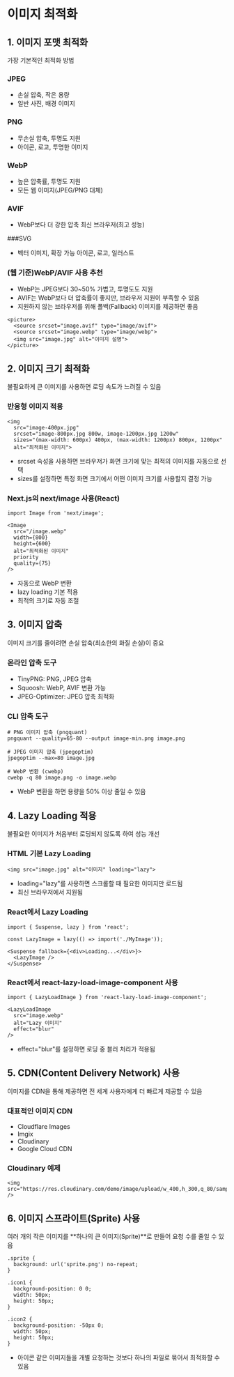 # 이미지 최적화

## 1. 이미지 포맷 최적화

가장 기본적인 최적화 방법

### JPEG
- 손실 압축, 작은 용량
- 일반 사진, 배경 이미지

### PNG
- 무손실 압축, 투명도 지원
- 아이콘, 로고, 투명한 이미지

### WebP
- 높은 압축률, 투명도 지원
- 모든 웹 이미지(JPEG/PNG 대체)

### AVIF
- WebP보다 더 강한 압축	최신 브라우저(최고 성능)

###SVG
- 벡터 이미지, 확장 가능	아이콘, 로고, 일러스트
 
### (웹 기준)WebP/AVIF 사용 추천

- WebP는 JPEG보다 30~50% 가볍고, 투명도도 지원
- AVIF는 WebP보다 더 압축률이 좋지만, 브라우저 지원이 부족할 수 있음
- 지원하지 않는 브라우저를 위해 폴백(Fallback) 이미지를 제공하면 좋음

```
<picture>
  <source srcset="image.avif" type="image/avif">
  <source srcset="image.webp" type="image/webp">
  <img src="image.jpg" alt="이미지 설명">
</picture>
```

## 2. 이미지 크기 최적화

불필요하게 큰 이미지를 사용하면 로딩 속도가 느려질 수 있음

### 반응형 이미지 적용

```
<img 
  src="image-400px.jpg" 
  srcset="image-800px.jpg 800w, image-1200px.jpg 1200w"
  sizes="(max-width: 600px) 400px, (max-width: 1200px) 800px, 1200px"
  alt="최적화된 이미지">
```

- srcset 속성을 사용하면 브라우저가 화면 크기에 맞는 최적의 이미지를 자동으로 선택
- sizes를 설정하면 특정 화면 크기에서 어떤 이미지 크기를 사용할지 결정 가능

### Next.js의 next/image 사용(React)

```
import Image from 'next/image';

<Image 
  src="/image.webp" 
  width={800} 
  height={600} 
  alt="최적화된 이미지"
  priority
  quality={75} 
/>
```

- 자동으로 WebP 변환
- lazy loading 기본 적용
- 최적의 크기로 자동 조절

## 3. 이미지 압축

이미지 크기를 줄이려면 손실 압축(최소한의 화질 손실)이 중요

### 온라인 압축 도구

- TinyPNG: PNG, JPEG 압축
- Squoosh: WebP, AVIF 변환 가능
- JPEG-Optimizer: JPEG 압축 최적화

### CLI 압축 도구

```
# PNG 이미지 압축 (pngquant)
pngquant --quality=65-80 --output image-min.png image.png

# JPEG 이미지 압축 (jpegoptim)
jpegoptim --max=80 image.jpg

# WebP 변환 (cwebp)
cwebp -q 80 image.png -o image.webp
```

- WebP 변환을 하면 용량을 50% 이상 줄일 수 있음

## 4. Lazy Loading 적용

불필요한 이미지가 처음부터 로딩되지 않도록 하여 성능 개선

### HTML 기본 Lazy Loading

```
<img src="image.jpg" alt="이미지" loading="lazy">
```

- loading="lazy"를 사용하면 스크롤할 때 필요한 이미지만 로드됨
- 최신 브라우저에서 지원됨

### React에서 Lazy Loading

```
import { Suspense, lazy } from 'react';

const LazyImage = lazy(() => import('./MyImage'));

<Suspense fallback={<div>Loading...</div>}>
  <LazyImage />
</Suspense>
```

### React에서 react-lazy-load-image-component 사용

```
import { LazyLoadImage } from 'react-lazy-load-image-component';

<LazyLoadImage 
  src="image.webp" 
  alt="Lazy 이미지" 
  effect="blur"
/>
```

- effect="blur"를 설정하면 로딩 중 블러 처리가 적용됨

## 5. CDN(Content Delivery Network) 사용

이미지를 CDN을 통해 제공하면 전 세계 사용자에게 더 빠르게 제공할 수 있음

### 대표적인 이미지 CDN

- Cloudflare Images
- Imgix
- Cloudinary
- Google Cloud CDN

### Cloudinary 예제

```
<img src="https://res.cloudinary.com/demo/image/upload/w_400,h_300,q_80/sample.jpg" />
```

## 6. 이미지 스프라이트(Sprite) 사용

여러 개의 작은 이미지를 **하나의 큰 이미지(Sprite)**로 만들어 요청 수를 줄일 수 있음

```
.sprite {
  background: url('sprite.png') no-repeat;
}

.icon1 {
  background-position: 0 0;
  width: 50px;
  height: 50px;
}

.icon2 {
  background-position: -50px 0;
  width: 50px;
  height: 50px;
}
```

- 아이콘 같은 이미지들을 개별 요청하는 것보다 하나의 파일로 묶어서 최적화할 수 있음
